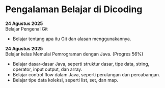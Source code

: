 # Pengalaman Belajar di Dicoding

**24 Agustus 2025**<br>
Belajar Pengenal Git 
* Belajar tentang apa itu Git dan alasan menggunakannya.

**24 Agustus 2025**<br>
Belajar kelas Memulai Pemrograman dengan Java. (Progres 56%)
* Belajar dasar-dasar Java, seperti struktur dasar, tipe data, string, operator, input output, dan array.
* Belajar control flow dalam Java, seperti perulangan dan percabangan.
* Belajar tipe data koleksi, seperti list, set, dan map.
